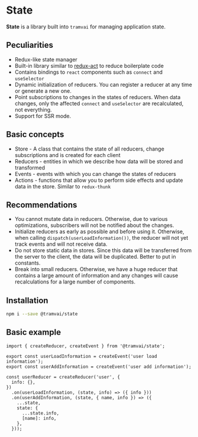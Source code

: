 # State

**State** is a library built into `tramvai` for managing application state.

## Peculiarities

- Redux-like state manager
- Built-in library similar to [redux-act](https://github.com/pauldijou/redux-act) to reduce boilerplate code
- Contains bindings to `react` components such as `connect` and `useSelector`
- Dynamic initialization of reducers. You can register a reducer at any time or generate a new one.
- Point subscriptions to changes in the states of reducers. When data changes, only the affected `connect` and `useSelector` are recalculated, not everything.
- Support for SSR mode.

## Basic concepts

- Store - A class that contains the state of all reducers, change subscriptions and is created for each client
- Reducers - entities in which we describe how data will be stored and transformed
- Events - events with which you can change the states of reducers
- Actions - functions that allow you to perform side effects and update data in the store. Similar to `redux-thunk`

## Recommendations

- You cannot mutate data in reducers. Otherwise, due to various optimizations, subscribers will not be notified about the changes.
- Initialize reducers as early as possible and before using it. Otherwise, when calling `dispatch(userLoadInformation())`, the reducer will not yet track events and will not receive data.
- Do not store static data in stores. Since this data will be transferred from the server to the client, the data will be duplicated. Better to put in constants.
- Break into small reducers. Otherwise, we have a huge reducer that contains a large amount of information and any changes will cause recalculations for a large number of components.

## Installation

```bash
npm i --save @tramvai/state
```

## Basic example

```tsx
import { createReducer, createEvent } from '@tramvai/state';

export const userLoadInformation = createEvent('user load information');
export const userAddInformation = createEvent('user add information');

const userReducer = createReducer('user', {
  info: {},
})
  .on(userLoadInformation, (state, info) => ({ info }))
  .on(userAddInformation, (state, { name, info }) => ({
    ...state,
    state: {
      ...state.info,
      [name]: info,
    },
  }));
```
